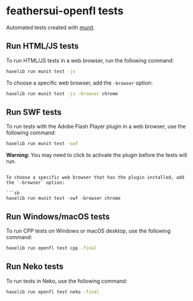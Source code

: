 # feathersui-openfl tests

Automated tests created with [munit](https://github.com/massiveinteractive/MassiveUnit).

## Run HTML/JS tests

To run HTML/JS tests in a web browser, run the following command:


```sh
haxelib run munit test -js
```

To choose a specific web browser, add the `-browser` option:

```sh
haxelib run munit test -js -browser chrome
```

## Run SWF tests

To run tests with the Adobe Flash Player plugin in a web browser, use the following command:

```sh
haxelib run munit test -swf
```

**Warning:** You may need to click to activate the plugin before the tests will run.
```

To choose a specific web browser that has the plugin installed, add the `-browser` option:

```sh
haxelib run munit test -swf -browser chrome
```

## Run Windows/macOS tests

To run CPP tests on Windows or macOS desktop, use the following command:

```sh
haxelib run openfl test cpp -final
```

## Run Neko tests

To run tests in Neko, use the following command:

```sh
haxelib run openfl test neko -final
```